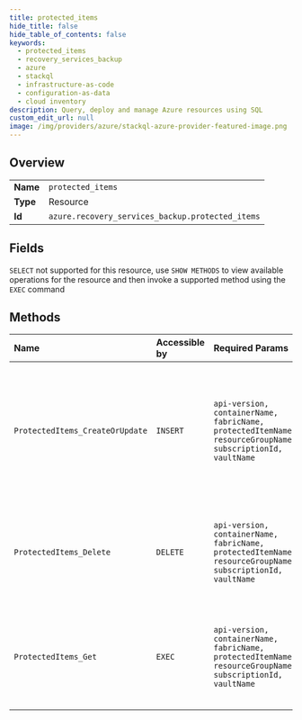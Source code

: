 ```yaml
---
title: protected_items
hide_title: false
hide_table_of_contents: false
keywords:
  - protected_items
  - recovery_services_backup
  - azure    
  - stackql
  - infrastructure-as-code
  - configuration-as-data
  - cloud inventory
description: Query, deploy and manage Azure resources using SQL
custom_edit_url: null
image: /img/providers/azure/stackql-azure-provider-featured-image.png
---
```

  
    

## Overview
<table><tbody>
<tr><td><b>Name</b></td><td><code>protected_items</code></td></tr>
<tr><td><b>Type</b></td><td>Resource</td></tr>
<tr><td><b>Id</b></td><td><code>azure.recovery_services_backup.protected_items</code></td></tr>
</tbody></table>

## Fields
`SELECT` not supported for this resource, use `SHOW METHODS` to view available operations for the resource and then invoke a supported method using the `EXEC` command  
## Methods
| Name | Accessible by | Required Params | Description |
|:-----|:--------------|:----------------|:------------|
| `ProtectedItems_CreateOrUpdate` | `INSERT` | `api-version, containerName, fabricName, protectedItemName, resourceGroupName, subscriptionId, vaultName` | Enables backup of an item or to modifies the backup policy information of an already backed up item. This is an<br />asynchronous operation. To know the status of the operation, call the GetItemOperationResult API. |
| `ProtectedItems_Delete` | `DELETE` | `api-version, containerName, fabricName, protectedItemName, resourceGroupName, subscriptionId, vaultName` | Used to disable backup of an item within a container. This is an asynchronous operation. To know the status of the<br />request, call the GetItemOperationResult API. |
| `ProtectedItems_Get` | `EXEC` | `api-version, containerName, fabricName, protectedItemName, resourceGroupName, subscriptionId, vaultName` | Provides the details of the backed up item. This is an asynchronous operation. To know the status of the operation,<br />call the GetItemOperationResult API. |
